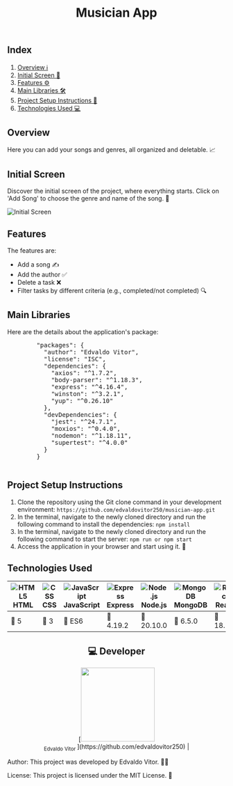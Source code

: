 <body>
  <header>
    <h1>Musician App</h1>
  </header>
  <main>
    <h2>Index</h2>
    <ol>
      <li><a href="#overview">Overview ℹ️</a></li>
      <li><a href="#initial-screen">Initial Screen 📝</a></li>
      <li><a href="#features">Features ⚙️</a></li>
      <li><a href="#main-libraries">Main Libraries 🛠️</a></li>
      <li><a href="#project-setup-instructions">Project Setup Instructions 🚀</a></li>
      <li><a href="#technologies-used">Technologies Used 💻</a></li>
    </ol>
    <section id="overview">
      <h2>Overview</h2>
      <p>Here you can add your songs and genres, all organized and deletable. 📈</p>
    </section>
    <section id="initial-screen">
  <h2>Initial Screen</h2>
  <p>Discover the initial screen of the project, where everything starts. Click on 'Add Song' to choose the genre and name of the song. 🚀</p>
  <img src="https://github.com/user-attachments/assets/65e00eeb-8d52-410e-bfb9-75cd0066b2f2" alt="Initial Screen">
</section>
    <section id="features">
      <h2>Features</h2>
      <p>The features are:</p>
      <ul>
        <li>Add a song ✍️</li>
        <li>Add the author ✅</li>
        <li>Delete a task ❌</li>
        <li>Filter tasks by different criteria (e.g., completed/not completed) 🔍</li>
      </ul>
    </section>
    <section id="main-libraries">
      <h2>Main Libraries</h2>
      <p>Here are the details about the application's package:</p>
      <pre>
        "packages": {
          "author": "Edvaldo Vitor",
          "license": "ISC",
          "dependencies": {
            "axios": "^1.7.2",
            "body-parser": "^1.18.3",
            "express": "^4.16.4",
            "winston": "^3.2.1",
            "yup": "^0.26.10"
          },
          "devDependencies": {
            "jest": "^24.7.1",
            "moxios": "^0.4.0",
            "nodemon": "^1.18.11",
            "supertest": "^4.0.0"
          }
        }
      </pre>
    </section>
    <section id="project-setup-instructions">
      <h2>Project Setup Instructions</h2>
      <ol>
        <li>Clone the repository using the Git clone command in your development environment:
          <code>https://github.com/edvaldovitor250/musician-app.git</code>
        </li>
        <li>In the terminal, navigate to the newly cloned directory and run the following command to install the dependencies:
          <code>npm install</code>
        </li>
        <li>In the terminal, navigate to the newly cloned directory and run the following command to start the server:
          <code>npm run or npm start</code>
        </li>
        <li>Access the application in your browser and start using it. 🚀</li>
      </ol>
    </section>
    <section id="technologies-used">
      <h2>Technologies Used</h2>
      <table>
        <thead>
          <tr>
            <th><img src="https://skillicons.dev/icons?i=html" alt="HTML5"> HTML</th>
            <th><img src="https://skillicons.dev/icons?i=css" alt="CSS"> CSS</th>
            <th><img src="https://skillicons.dev/icons?i=js" alt="JavaScript"> JavaScript</th>
            <th><img src="https://skillicons.dev/icons?i=express" alt="Express"> Express</th>
            <th><img src="https://skillicons.dev/icons?i=nodejs" alt="Node.js"> Node.js</th>
            <th><img src="https://skillicons.dev/icons?i=mongodb" alt="MongoDB"> MongoDB</th>
            <th><img src="https://skillicons.dev/icons?i=react" alt="React"> React</th>
          </tr>
        </thead>
        <tbody>
          <tr>
            <td>🔖 5</td>
            <td>🔖 3</td>
            <td>🔖 ES6</td>
            <td>🔖 4.19.2</td>
            <td>🔖 20.10.0</td>
            <td>🔖 6.5.0</td>
            <td>🔖 18.2.0</td>
          </tr>
        </tbody>
      </table>
    </section>
    <h2 align="center">💻 Developer</h2> 
    <div align="center">
      [<img src="https://github.com/edvaldovitor250.png" width=170 > <br> <sub> Edvaldo Vitor </sub>](https://github.com/edvaldovitor250) |
    </div>
    <footer>
      <p>Author: This project was developed by Edvaldo Vitor. 👨‍💻</p>
      <p>License: This project is licensed under the MIT License. 📜</p>
    </footer>
  </main>
</body>
